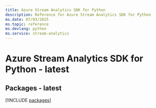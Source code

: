 ```yaml
---
title: Azure Stream Analytics SDK for Python
description: Reference for Azure Stream Analytics SDK for Python
ms.date: 07/03/2025
ms.topic: reference
ms.devlang: python
ms.service: stream-analytics
---
```

# Azure Stream Analytics SDK for Python - latest
## Packages - latest
[!INCLUDE [packages](stream-analytics-index.md)]